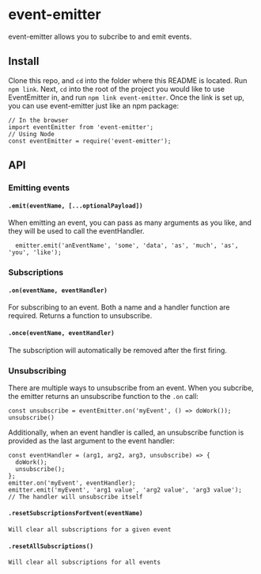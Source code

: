 # event-emitter

event-emitter allows you to subcribe to and emit events. 

## Install

Clone this repo, and `cd` into the folder where this README is located. Run `npm link`.
Next, `cd` into the root of the project you would like to use EventEmitter in, and run `npm link event-emitter`.
Once the link is set up, you can use event-emitter just like an npm package:

```
// In the browser
import eventEmitter from 'event-emitter';
// Using Node
const eventEmitter = require('event-emitter');
```

## API
### Emitting events
#### `.emit(eventName, [...optionalPayload])`
  When emitting an event, you can pass as many arguments as you like, and they will be used to call the eventHandler.
  ```
    emitter.emit('anEventName', 'some', 'data', 'as', 'much', 'as', 'you', 'like');
  ```
### Subscriptions
#### `.on(eventName, eventHandler)`
  For subscribing to an event. Both a name and a handler function are required. Returns a function to unsubscribe.
#### `.once(eventName, eventHandler)`
  The subscription will automatically be removed after the first firing.
### Unsubscribing
  There are multiple ways to unsubscribe from an event. When you subcribe, the emitter returns an unsubscribe function to the `.on` call:
  
  ```
  const unsubscribe = eventEmitter.on('myEvent', () => doWork());
  unsubscribe()
  ```
  
  Additionally, when an event handler is called, an unsubscribe function is provided as the last argument to the event handler:

  ```
  const eventHandler = (arg1, arg2, arg3, unsubscribe) => {
    doWork();
    unsubscribe();
  };
  emitter.on('myEvent', eventHandler);
  emitter.emit('myEvent', 'arg1 value', 'arg2 value', 'arg3 value');
  // The handler will unsubscribe itself
  ```
  #### `.resetSubscriptionsForEvent(eventName)`
    Will clear all subscriptions for a given event
  #### `.resetAllSubscriptions()`
    Will clear all subscriptions for all events
  
  
